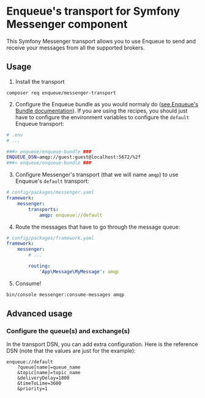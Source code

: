 # Enqueue's transport for Symfony Messenger component

This Symfony Messenger transport allows you to use Enqueue to send and receive your messages from all the supported brokers.

## Usage

1. Install the transport

```
composer req enqueue/messenger-transport
```

2. Configure the Enqueue bundle as you would normaly do ([see Enqueue's Bundle documentation](https://github.com/php-enqueue/enqueue-dev/blob/master/docs/bundle/quick_tour.md)). If you are using the recipes, you should
   just have to configure the environment variables to configure the `default` Enqueue transport:
   
```bash
# .env
# ...

###> enqueue/enqueue-bundle ###
ENQUEUE_DSN=amqp://guest:guest@localhost:5672/%2f
###< enqueue/enqueue-bundle ###
```

3. Configure Messenger's transport (that we will name `amqp`) to use Enqueue's `default` transport:
```yaml
# config/packages/messenger.yaml
framework:
    messenger:
        transports:
            amqp: enqueue://default
```

4. Route the messages that have to go through the message queue:
```yaml
# config/packages/framework.yaml
framework:
    messenger:
        # ...

        routing:
            'App\Message\MyMessage': amqp
```

5. Consume!

```bash
bin/console messenger:consume-messages amqp
```

## Advanced usage

### Configure the queue(s) and exchange(s)

In the transport DSN, you can add extra configuration. Here is the reference DSN (note that the values are just for the 
example):

```
enqueue://default
    ?queue[name]=queue_name
    &topic[name]=topic_name
    &deliveryDelay=1800
    &timeToLime=3600
    &priority=1
```
